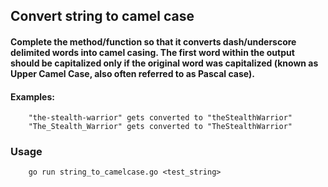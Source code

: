 ## Convert string to camel case

#### Complete the method/function so that it converts dash/underscore delimited words into camel casing. The first word within the output should be capitalized only if the original word was capitalized (known as Upper Camel Case, also often referred to as Pascal case). 

#### Examples:

		"the-stealth-warrior" gets converted to "theStealthWarrior"
		"The_Stealth_Warrior" gets converted to "TheStealthWarrior"

### Usage


		go run string_to_camelcase.go <test_string>
